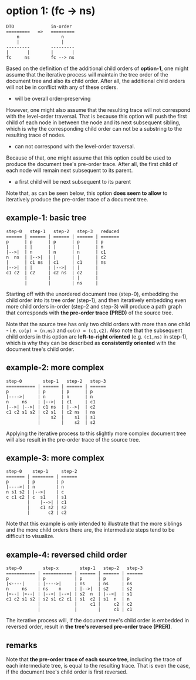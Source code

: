 
<!-- ======================================================================= -->
# option 1: (fc -> ns)

```
DTO              in-order
=========   =>   =========
    n                n
    |                |
---------        ---------
|       |        |       |
fc     ns        fc --> ns
```

Based on the definition of the additional child orders of **option-1**, one
might assume that the iterative process will maintain the tree order of the
document tree and also its child order. After all, the additional child
orders will not be in conflict with any of these orders.

* will be overall order-preserving

However, one might also assume that the resulting trace will not correspond
with the level-order traversal. That is because this option will push the
first child of each node in between the node and its next subsequent sibling,
which is why the corresponding child order can not be a substring to the
resulting trace of nodes.

* can not correspond with the level-order traversal.

Because of that, one might assume that this option could be used to produce
the document tree's pre-order trace. After all, the first child of each node
will remain next subsequent to its parent.

* a first child will be next subsequent to its parent

Note that, as can be seen below, this option **does seem to allow** to
iteratively produce the pre-order trace of a document tree.

<!-- ======================================================================= -->
## example-1: basic tree

```
step-0   step-1   step-2   step-3   reduced
====== | ====== | ====== | ====== | =======
p      | p      | p      | p      | p
|      | |      | |      | |      | n
|-->|  | n      | n      | n      | c1
n  ns  | |-->|  | |      | |      | c2
|      | c1 ns  | c1     | c1     | ns
|-->|  | |      | |-->|  | |      |
c1 c2  | c2     | c2 ns  | c2     |
       |        |        | |      |
       |        |        | ns     |
```

Starting off with the unordered document tree (step-0), embedding the child
order into its tree order (step-1), and then iteratively embedding even more
child orders in-order (step-2 and step-3) will produce a path graph that
corresponds with **the pre-order trace (PRED)** of the source tree.

Note that the source tree has only two child orders with more than one child -
i.e. `co(p) = (n,ns)` and `co(n) = (c1,c2)`. Also note that the subsequent
child orders in this option are **left-to-right oriented** (e.g. `(c1,ns)`
in step-1), which is why they can be described as **consistently oriented**
with the document tree's child order.

<!-- ======================================================================= -->
## example-2: more complex

```
step-0        step-1   step-2   step-3
=========== | ====== | ====== | ======
p           | p      | p      | p
|---->|     | n      | n      | n
n     ns    | |-->|  | c1     | c1
|-->| |-->| | c1 ns  | |-->|  | c2
c1 c2 s1 s2 | c2 s1  | c2 ns  | ns
            |    s2  |    s1  | s1
            |        |    s2  | s2
```

Applying the iterative process to this slightly more complex document tree
will also result in the pre-order trace of the source tree.

<!-- ======================================================================= -->
## example-3: more complex

```
step-0    step-1     step-2
======= | ======== | ======
p       | p        | p
|---->| | n        | n
n s1 s2 | |-->|    | c
c c1 c2 | c  s1    | s1
        |    |-->| | c1
        |    c1 s2 | s2
        |       c2 | c2
```

Note that this example is only intended to illustrate that the more siblings
and the more child orders there are, the intermediate steps tend to be
difficult to visualize.

<!-- ======================================================================= -->
## example-4: reversed child order

```
step-0        step-x        step-1   step-2   step-3
=========== | =========== | ====== | ====== | ======
p           | p           | p      | p      | p
|<----|     | |---->|     | ns     | ns     | ns
n     ns    | ns    n     | |-->|  | s2     | s2
|<--| |<--| | |-->| |-->| | s2  n  | |-->|  | s1
c1 c2 s1 s2 | s2 s1 c2 c1 | s1  c2 | s1  n  | n
            |             |     c1 |     c2 | c2
            |             |        |     c1 | c1
```

The iterative process will, if the document tree's child order is embedded
in reversed order, result in **the tree's reversed pre-order trace (PRER)**.

<!-- ======================================================================= -->
## remarks

Note that **the pre-order trace of each source tree**, including the trace
of each intermediate tree, is equal to the resulting trace. That is even the
case, if the document tree's child order is first reversed.
